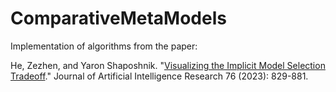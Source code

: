 # ComparativeMetaModels

Implementation of algorithms from the paper:

He, Zezhen, and Yaron Shaposhnik. "[Visualizing the Implicit Model Selection Tradeoff](https://www.jair.org/index.php/jair/article/view/13764)." Journal of Artificial Intelligence Research 76 (2023): 829-881.
